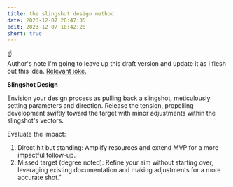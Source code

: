 ```yaml
---
title: the slingshot design method
date: 2023-12-07 20:47:35
edit: 2023-12-07 10:42:28
short: true
---
```


<div class="alert alert-default">
  <div class="alert-inner">
	<div class="alert-icon">
	  ☝️
	</div>
	<div class="alert-gutter"></div>
	<div class="alert-copy">
	  <span class="alert-copy-title">Author's note</span>
	  <span class="alert-copy-body">I'm going to leave up this draft version and update it as I flesh out this idea. <a href="https://www.youtube.com/watch?v=R_nuZD4Y7IM">Relevant joke.</a></span>
	</div>
  </div>
</div>

**Slingshot Design**

Envision your design process as pulling back a slingshot, meticulously setting parameters and direction. Release the tension, propelling development swiftly toward the target with minor adjustments within the slingshot's vectors.

Evaluate the impact:

1. Direct hit but standing: Amplify resources and extend MVP for a more impactful follow-up.
2. Missed target (degree noted): Refine your aim without starting over, leveraging existing documentation and making adjustments for a more accurate shot."
